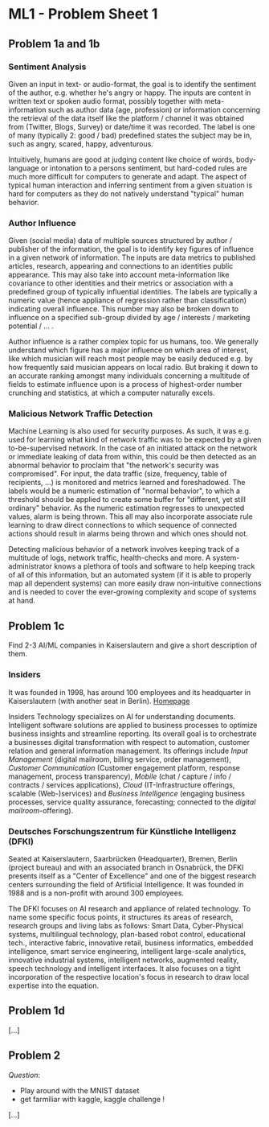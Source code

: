 # ML1 - Problem Sheet 1

## Problem 1a and 1b

### Sentiment Analysis

Given an input in text- or audio-format, the goal is to identify the sentiment of the author, e.g. whether he's angry or happy.
The inputs are content in written text or spoken audio format, possibly together with meta-information such as author data (age, profession) or information concerning the retrieval of the data itself like the platform / channel it was obtained from (Twitter, Blogs, Survey) or date/time it was recorded.
The label is one of many (typically 2: good / bad) predefined states the subject may be in, such as angry, scared, happy, adventurous. 

Intuitively, humans are good at judging content like choice of words, body-language or intonation to a persons sentiment, but hard-coded rules are much more difficult for computers to generate and adapt. The aspect of typical human interaction and inferring sentiment from a given situation is hard for computers as they do not natively understand "typical" human behavior. 

### Author Influence

Given (social media) data of multiple sources structured by author / publisher of the information, the goal is to identify key figures of influence in a given network of information.
The inputs are data metrics to published articles, research, appearing and connections to an identities public appearance. This may also take into account meta-information like covariance to other identities and their metrics or association with a predefined group of typically influential identities.
The labels are typically a numeric value (hence appliance of regression rather than classification) indicating overall influence. This number may also be broken down to influence on a specified sub-group divided by age / interests / marketing potential / ... .  

Author influence is a rather complex topic for us humans, too. We generally understand which figure has a major influence on which area of interest, like which musician will reach most people may be easily deduced e.g. by how frequently said musician appears on local radio. But braking it down to an accurate ranking amongst many individuals concerning a multitude of fields to estimate influence upon is a process of highest-order number crunching and statistics, at which a computer naturally excels.

### Malicious Network Traffic Detection

Machine Learning is also used for security purposes. As such, it was e.g. used for learning what kind of network traffic was to be expected by a given to-be-supervised network. In the case of an initiated attack on the network or immediate leaking of data from within, this could be then detected as an abnormal behavior to proclaim that "the network's security was compromised".
For input, the data traffic (size, frequency, table of recipients, ...) is monitored and metrics learned and foreshadowed.
The labels would be a numeric estimation of "normal behavior", to which a threshold should be applied to create some buffer for "different, yet still ordinary" behavior. As the numeric estimation regresses to unexpected values, alarm is being thrown.
This all may also incorporate associate rule learning to draw direct connections to which sequence of connected actions should result in alarms being thrown and which ones should not.

Detecting malicious behavior of a network involves keeping track of a multitude of logs, network traffic, health-checks and more. A system-administrator knows a plethora of tools and software to help keeping track of all of this information, but an automated system (if it is able to properly map all dependent systems) can more easily draw non-intuitive connections and is needed to cover the ever-growing complexity and scope of systems at hand. 


## Problem 1c

Find 2-3 AI/ML companies in Kaiserslautern and give a short description of them.

### Insiders

It was founded in 1998, has around 100 employees and its headquarter in Kaiserslautern (with another seat in Berlin).
[Homepage](https://www.insiders-technologies.de/home.html)

Insiders Technology specializes on AI for understanding documents. Intelligent software solutions are applied to business processes to optimize business insights and streamline reporting. Its overall goal is to orchestrate a businesses digital transformation with respect to automation, customer relation and general information management.
Its offerings include *Input Management* (digital mailroom, billing service, order management), *Customer Communication* (Customer engagement platform, response management, process transparency), *Mobile* (chat / capture / info / contracts / services applications), *Cloud* (IT-Infrastructure offerings, scalable (Web-)services) and *Business Intelligence* (engaging business processes, service quality assurance, forecasting; connected to the *digital mailroom*-offering).

### Deutsches Forschungszentrum für Künstliche Intelligenz (DFKI)

Seated at Kaiserslautern, Saarbrücken (Headquarter), Bremen, Berlin (project bureau) and with an associated branch in Osnabrück, the DFKI presents itself as a "Center of Excellence" and one of the biggest research centers surrounding the field of Artificial Intelligence. It was founded in 1988 and is a non-profit with around 300 employees.

The DFKI focuses on AI research and appliance of related technology. To name some specific focus points, it structures its areas of research, research groups and living labs as follows: Smart Data, Cyber-Physical systems, multilingual technology, plan-based robot control,  educational tech., interactive fabric, innovative retail, business informatics, embedded intelligence, smart service engineering, intelligent large-scale analytics, innovative industrial systems, intelligent networks, augmented reality, speech technology and intelligent interfaces.
It also focuses on a tight incorporation of the respective location's focus in research to draw local expertise into the equation.

## Problem 1d

[...]

## Problem 2

_Question_:

- Play around with the MNIST dataset
- get farmiliar with kaggle, kaggle challenge !

[...]